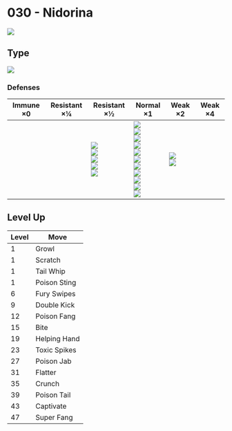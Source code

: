 # 030 - Nidorina
![][030]

## Type

![][poison]

### Defenses

Immune ×0 | Resistant ×¼ | Resistant ×½                                                                 | Normal ×1                                                                                                                                                             | Weak ×2                          | Weak ×4 | 
---       | ---          | ---                                                                          | ---                                                                                                                                                                   | ---                              | ---     | 
          |              | ![][fighting]<br> ![][poison]<br> ![][bug]<br> ![][grass]<br> ![][fairy]<br> | ![][normal]<br> ![][flying]<br> ![][rock]<br> ![][ghost]<br> ![][steel]<br> ![][fire]<br> ![][water]<br> ![][electric]<br> ![][ice]<br> ![][dragon]<br> ![][dark]<br> | ![][ground]<br> ![][psychic]<br> |         | 

## Level Up

Level | Move         | 
---   | ---          | 
1     | Growl        | 
1     | Scratch      | 
1     | Tail Whip    | 
1     | Poison Sting | 
6     | Fury Swipes  | 
9     | Double Kick  | 
12    | Poison Fang  | 
15    | Bite         | 
19    | Helping Hand | 
23    | Toxic Spikes | 
27    | Poison Jab   | 
31    | Flatter      | 
35    | Crunch       | 
39    | Poison Tail  | 
43    | Captivate    | 
47    | Super Fang   | 

[030]: ../img/pokemon/030.png
[normal]: ../img/types/normal.png
[fire]: ../img/types/fire.png
[fighting]: ../img/types/fighting.png
[water]: ../img/types/water.png
[flying]: ../img/types/flying.png
[grass]: ../img/types/grass.png
[poison]: ../img/types/poison.png
[electric]: ../img/types/electric.png
[ground]: ../img/types/ground.png
[psychic]: ../img/types/psychic.png
[rock]: ../img/types/rock.png
[ice]: ../img/types/ice.png
[bug]: ../img/types/bug.png
[dragon]: ../img/types/dragon.png
[ghost]: ../img/types/ghost.png
[dark]: ../img/types/dark.png
[steel]: ../img/types/steel.png
[fairy]: ../img/types/fairy.png
